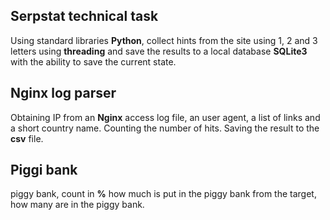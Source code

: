## Serpstat technical task

Using standard libraries **Python**, collect hints from the site using 1, 2 and 3 letters using **threading** and save the results to a local database **SQLite3** with the ability to save the current state.

## Nginx log parser

Obtaining IP from an **Nginx** access log file, an user agent, a list of links and a short country name. Counting the number of hits. Saving the result to the **csv** file.

## Piggi bank

piggy bank, count in **%** how much is put in the piggy bank from the target, how many are in the piggy bank.